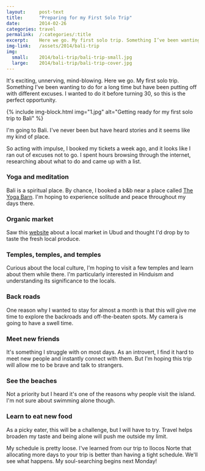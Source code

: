 ```yaml
---
layout:     post-text
title:      "Preparing for my First Solo Trip"
date:       2014-02-26
categories: travel
permalink:  /:categories/:title
excerpt:    Here we go. My first solo trip. Something I’ve been wanting to do for a long time but have been putting off with different excuses.
img-link:   /assets/2014/bali-trip
img:
  small:    2014/bali-trip/bali-trip-small.jpg
  large:    2014/bali-trip/bali-trip-cover.jpg
---
```

It's exciting, unnerving, mind-blowing. Here we go. My first solo trip. Something I’ve been wanting to do for a long time but have been putting off with different excuses. I wanted to do it before turning 30, so this is the perfect opportunity.

{% include img-block.html img="1.jpg" alt="Getting ready for my first solo trip to Bali" %}

I'm going to Bali. I've never been but have heard stories and it seems like my kind of place.

So acting with impulse, I booked my tickets a week ago, and it looks like I ran out of excuses not to go. I spent hours browsing through the internet, researching about what to do and came up with a list.

### Yoga and meditation
Bali is a spiritual place. By chance, I booked a b&b near a place called [The Yoga Barn](http://www.theyogabarn.com/ "The Yoga Barn"). I'm hoping to experience solitude and peace throughout my days there.

### Organic market
Saw this [website](http://www.ubudorganicmarket.com/ "Ubud Organic Market") about a local market in Ubud and thought I'd drop by to taste the fresh local produce.

### Temples, temples, and temples
Curious about the local culture, I'm hoping to visit a few temples and learn about them while there. I'm particularly interested in Hinduism and understanding its significance to the locals.

### Back roads
One reason why I wanted to stay for almost a month is that this will give me time to explore the backroads and off-the-beaten spots. My camera is going to have a swell time.

### Meet new friends
It's something I struggle with on most days. As an introvert, I find it hard to meet new people and instantly connect with them. But I'm hoping this trip will allow me to be brave and talk to strangers.

### See the beaches
Not a priority but I heard it's one of the reasons why people visit the island. I'm not sure about swimming alone though.

### Learn to eat new food
As a picky eater, this will be a challenge, but I will have to try. Travel helps broaden my taste and being alone will push me outside my limit.

My schedule is pretty loose. I've learned from our trip to Ilocos Norte that allocating more days to your trip is better than having a tight schedule. We'll see what happens. My soul-searching begins next Monday!
